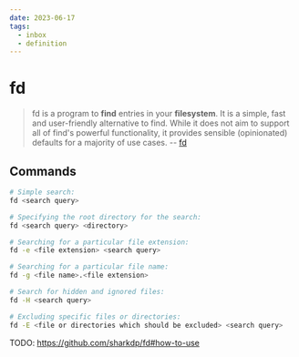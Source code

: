 ```yaml
---
date: 2023-06-17
tags:
  - inbox
  - definition
---
```


# fd

> fd is a program to **find** entries in your **filesystem**. It is a simple,
> fast and user-friendly alternative to find. While it does not aim to support
> all of find's powerful functionality, it provides sensible (opinionated)
> defaults for a majority of use cases.
> -- [fd](https://github.com/sharkdp/fd)


## Commands

```sh
# Simple search:
fd <search query>

# Specifying the root directory for the search:
fd <search query> <directory>

# Searching for a particular file extension:
fd -e <file extension> <search query>

# Searching for a particular file name:
fd -g <file name>.<file extension>

# Search for hidden and ignored files:
fd -H <search query>

# Excluding specific files or directories:
fd -E <file or directories which should be excluded> <search query>
```

TODO: https://github.com/sharkdp/fd#how-to-use
